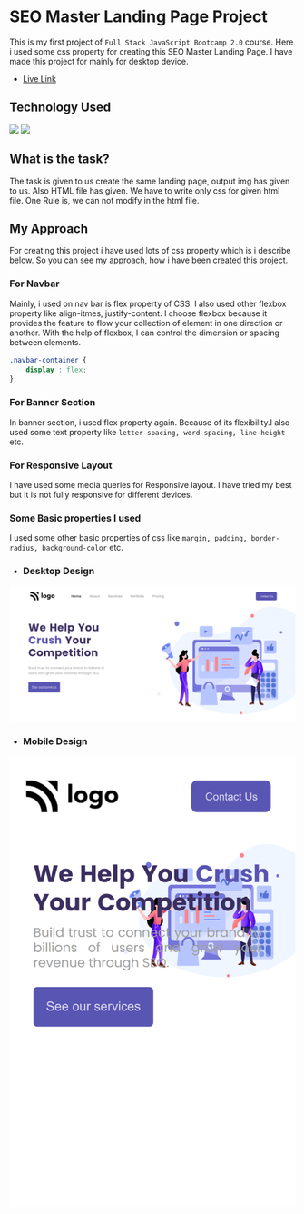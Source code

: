 # SEO Master Landing Page Project

This is my first project of `Full Stack JavaScript Bootcamp 2.0` course. Here i used some css property for creating this SEO Master Landing Page. I have made this project for mainly for desktop device.

- [Live Link](https://seo-landing-page-created-by-jeetu.netlify.app/)

## Technology Used 

![](https://img.shields.io/badge/HTML5-E34F26?style=for-the-badge&logo=html5&logoColor=white) ![](https://img.shields.io/badge/CSS3-1572B6?style=for-the-badge&logo=css3&logoColor=white)

## What is the task? 
The task is given to us create the same landing page, output img has given to us. Also HTML file has given. We have to write only css for given html file. One Rule is, we can not modify in the html file.

## My Approach

For creating this project i have used lots of css property which is i describe below. So you can see my approach, how i have been created this project.

### For Navbar

Mainly, i used on nav bar is flex property of CSS. I also used other flexbox property like align-itmes, justify-content. I choose flexbox because it provides the feature to flow your collection of element in one direction or another. With the help of flexbox, I can control the dimension or spacing between elements.

``` css
.navbar-container {
    display : flex;
}
```

### For Banner Section

In banner section, i used flex property again. Because of its flexibility.I also used some text property like `letter-spacing, word-spacing, line-height` etc.

### For Responsive Layout

I have used some media queries for Responsive layout. I have tried my best but it is not fully responsive for different devices.

### Some Basic properties I used
I used some other basic properties of css like `margin, padding, border-radius, background-color` etc.

- ### Desktop Design
![Desktop Design](./assets/Desktop%20Design.png)

- ### Mobile Design
![Mobile Design](./assets/Mobile%20Design.png)